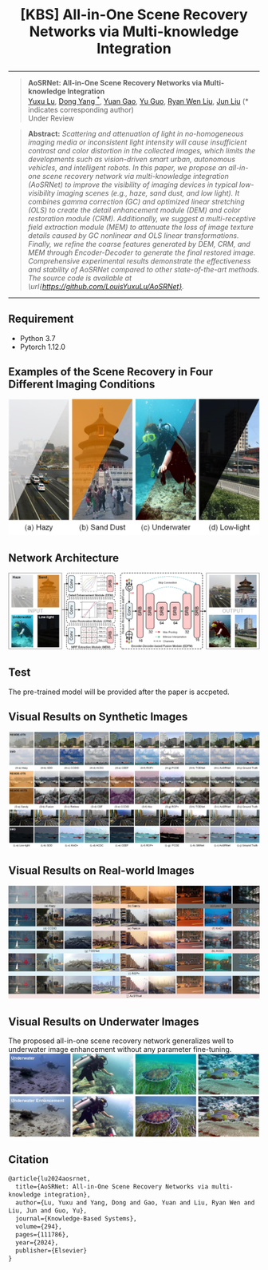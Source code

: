 # <p align=center> [KBS] All-in-One Scene Recovery Networks via Multi-knowledge Integration</p>

<div align="center">



</div>

---
>**AoSRNet: All-in-One Scene Recovery Networks via Multi-knowledge Integration**<br> [Yuxu Lu](https://scholar.google.com.hk/citations?user=XXge2_0AAAAJ&hl=zh-CN), [Dong Yang <sup>*</sup>](https://www.yangdong.info/), [Yuan Gao](https://scholar.google.com.hk/citations?hl=zh-CN&user=4JpRnU4AAAAJ&view_op=list_works&sortby=pubdate), [Yu Guo](https://scholar.google.com/citations?user=klYz-acAAAAJ&hl=zh-CN), [Ryan Wen Liu](http://mipc.whut.edu.cn/index.html), [Jun Liu](https://scholar.google.com.hk/citations?user=hIOsBLkAAAAJ&hl=zh-CN&oi=sra) (* indicates corresponding author) <br> 
>Under Review

> **Abstract:** *Scattering and attenuation of light in no-homogeneous imaging media or inconsistent light intensity will cause insufficient contrast and color distortion in the collected images, which limits the developments such as vision-driven smart urban, autonomous vehicles, and intelligent robots. In this paper, we propose an all-in-one scene recovery network via multi-knowledge integration (AoSRNet) to improve the visibility of imaging devices in typical low-visibility imaging scenes (e.g., haze, sand dust, and low light). It combines gamma correction (GC) and optimized linear stretching (OLS) to create the detail enhancement module (DEM) and color restoration module (CRM). Additionally, we suggest a multi-receptive field extraction module (MEM) to attenuate the loss of image texture details caused by GC nonlinear and OLS linear transformations. Finally, we refine the coarse features generated by DEM, CRM, and MEM through Encoder-Decoder to generate the final restored image. Comprehensive experimental results demonstrate the effectiveness and stability of AoSRNet compared to other state-of-the-art methods. The source code is available at \url{https://github.com/LouisYuxuLu/AoSRNet}.*
<hr />

## Requirement

- Python 3.7
- Pytorch 1.12.0

## Examples of the Scene Recovery in Four Different Imaging Conditions
![Image](images/Example.jpg)

## Network Architecture
![Image](images/Network.jpg)

## Test
The pre-trained model will be provided after the paper is accpeted.

## Visual Results on Synthetic Images
![Image](images/Figure_Syn.jpg)

## Visual Results on Real-world Images
![Image](images/Figure_Real.jpg)

## Visual Results on Underwater Images
The proposed all-in-one scene recovery network generalizes well to underwater image enhancement without any parameter fine-tuning.
![Image](images/Figure_Underwater.jpg)

## Citation

```
@article{lu2024aosrnet,
  title={AoSRNet: All-in-One Scene Recovery Networks via multi-knowledge integration},
  author={Lu, Yuxu and Yang, Dong and Gao, Yuan and Liu, Ryan Wen and Liu, Jun and Guo, Yu},
  journal={Knowledge-Based Systems},
  volume={294},
  pages={111786},
  year={2024},
  publisher={Elsevier}
}
